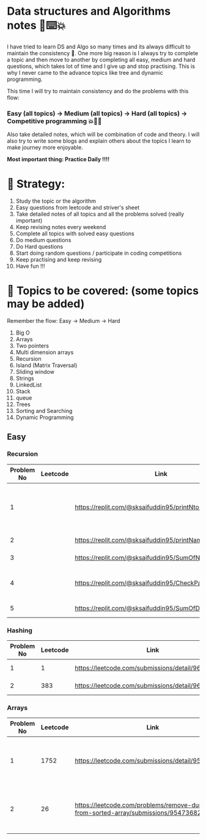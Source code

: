 # Data structures and Algorithms notes 📓⌨️💥
I have tried to learn DS and Algo so many times and its always difficult to maintain the consistency 🥲. One more big reason is I always try to complete a topic and then move to another by completing all easy, medium and hard questions, which takes lot of time and I give up and stop practising. This is why I never came to the advance topics like tree and dynamic programming.

This time I will try to maintain consistency and do the problems with this flow:
### Easy (all topics) -> Medium (all topics) -> Hard (all topics) -> Competitive programming 💥🧑‍💻

Also take detailed notes, which will be combination of code and theory. I will also try to write some blogs and explain others about the topics I learn to make journey more enjoyable.

**Most important thing: Practice Daily !!!!**

# 💪 Strategy: 
1. Study the topic or the algorithm
2. Easy questions from leetcode and striver's sheet
3. Take detailed notes of all topics and all the problems solved (really important)
4. Keep revising notes every weekend
5. Complete all topics with solved easy questions
6. Do medium questions
7. Do Hard questions
8. Start doing random questions / participate in coding competitions
9. Keep practising and keep revising
10. Have fun !!!

# 📔 Topics to be covered: (some topics may be added)
Remember the flow: Easy -> Medium -> Hard
1. Big O
2. Arrays
3. Two pointers
4. Multi dimension arrays
5. Recursion
6. Island (Matrix Traversal)
7. Sliding window
8. Strings
9. LinkedList
10. Stack
11. queue
12. Trees
13. Sorting and Searching
14. Dynamic Programming

## Easy

### Recursion
| Problem No  | Leetcode  | Link  | Learnings
|---|---|---|---|
| 1  |   | https://replit.com/@sksaifuddin95/printNto1  | Print numbers from n to 1, recursion basics  |
| 2  |   | https://replit.com/@sksaifuddin95/printName | recursion basics |
| 3  |   | https://replit.com/@sksaifuddin95/SumOfNNaturalNumbers | recursion basics |
| 4  |   | https://replit.com/@sksaifuddin95/CheckPalindrome | checking palindrom using recurstion |
| 5  |   | https://replit.com/@sksaifuddin95/SumOfDigits | sum of digits |

### Hashing
| Problem No  | Leetcode  | Link  | Learnings
|---|---|---|---|
| 1  | 1  | https://leetcode.com/submissions/detail/963893937/  | using hashtables  |
| 2  | 383    | https://leetcode.com/submissions/detail/963917294/ | using hashtables |

### Arrays
| Problem No  | Leetcode  | Link  | Learnings
|---|---|---|---|
| 1  | 1752  | https://leetcode.com/submissions/detail/954163484/  | 1. how to check if array is sorted, 2. Using modulo  |
| 2  | 26    | https://leetcode.com/problems/remove-duplicates-from-sorted-array/submissions/954736827/ |  how to remove duplicates from sorted array |

